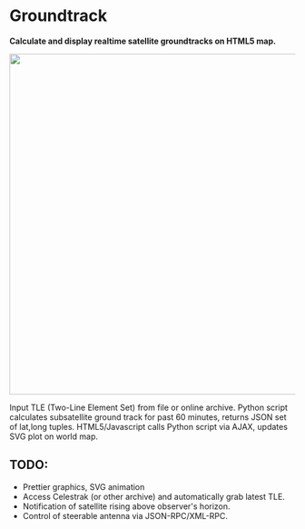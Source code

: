 Groundtrack
===========

**Calculate and display realtime satellite groundtracks on HTML5 map.**

<img src="http://www.tigris.org.uk/images/worldmap.png" width=600>

Input TLE (Two-Line Element Set) from file or online archive. Python script calculates subsatellite ground track for past 60 minutes, returns JSON set of lat,long tuples. HTML5/Javascript calls Python script via AJAX, updates SVG plot on world map.

TODO:
-----
* Prettier graphics, SVG animation
* Access Celestrak (or other archive) and automatically grab latest TLE.
* Notification of satellite rising above observer's horizon.
* Control of steerable antenna via JSON-RPC/XML-RPC.